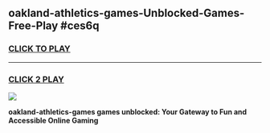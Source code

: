 
## oakland-athletics-games-Unblocked-Games-Free-Play #ces6q
<h3>
<a href="https://us.freeplayer.one?title=oakland-athletics-games&ref=9M">CLICK TO PLAY</a></h3>
<hr>

<h3>
<a href="https://us.freeplayer.one?title=oakland-athletics-games&ref=9M">CLICK 2 PLAY</a>
  
</h3>

<a href="https://us.freeplayer.one?title=oakland-athletics-games&ref=9M"><img src="https://clearcache.store/games.png"></a>


**oakland-athletics-games games unblocked: Your Gateway to Fun and Accessible Online Gaming**
